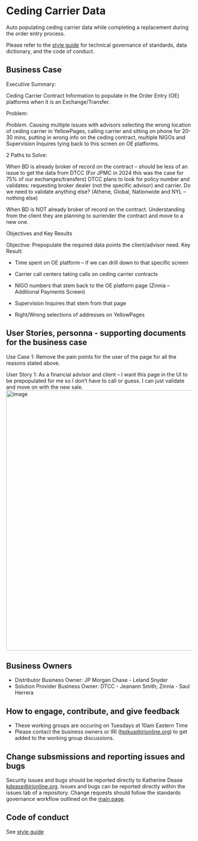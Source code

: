 # Ceding Carrier Data
Auto populating ceding carrier data while completing a replacement during the order entry process. 

Please refer to the [style guide](https://github.com/Insured-Retirement-Institute/Style-Guide) for technical governance of standards, data dictionary, and the code of conduct.

## Business Case
Executive Summary: 

Ceding Carrier Contract Information to populate in the Order Entry (OE) platforms when it is an Exchange/Transfer.  

Problem: 

*Problem*. Causing multiple issues with advisors selecting the wrong location of ceding carrier in YellowPages, calling carrier and sitting on phone for 20-30 mins, putting in wrong info on the ceding contract, multiple NIGOs and Supervision Inquires tying back to this screen on OE platforms.  

 

2 Paths to Solve: 

 

When BD is already broker of record on the contract – should be less of an issue to get the data from DTCC (For JPMC in 2024 this was the case for 75% of our exchanges/transfers) DTCC plans to look for policy number and validates: requesting broker dealer (not the specific advisor) and carrier. Do we need to validate anything else? (Athene, Global, Nationwide and NYL – nothing else) 

When BD is NOT already broker of record on the contract. Understanding from the client they are planning to surrender the contract and move to a new one. 

Objectives and Key Results 

  Objective: Prepopulate the required data points the client/advisor need. 
Key Result:  

 - Time spent on OE platform – if we can drill down to that specific screen 

 - Carrier call centers taking calls on ceding carrier contracts 

 - NIGO numbers that stem back to the OE platform page (Zinnia – Additional Payments Screen) 

 - Supervision Inquires that stem from that page 

 - Right/Wrong selections of addresses on YellowPages 

## User Stories, personna - supporting documents for the business case
Use Case 1: Remove the pain points for the user of the page for all the reasons stated above.  

User Story 1: As a financial advisor and client – I want this page in the UI to be prepopulated for me so I don’t have to call or guess. I can just validate and move on with the new sale.  
<img width="1236" height="705" alt="image" src="https://github.com/user-attachments/assets/a080f88d-f709-4981-bfc0-3fc0df25fa0e" />

## Business Owners 
- Distributor Business Owner: JP Morgan Chase - Leland Snyder
- Solution Provider Business Owner: DTCC - Jeanann Smith; Zinnia - Saul Herrera 

## How to engage, contribute, and give feedback
- These working groups are occuring on Tuesdays at 10am Eastern Time
- Please contact the business owners or IRI (hpikus@irionline.org) to get added to the working group discussions. 

## Change subsmissions and reporting issues and bugs

Security issues and bugs should be reported directly to Katherine Dease kdease@irionline.org. Issues and bugs can be reported directly within the issues tab of a repository. Change requests should follow the standards governance workflow outlined on the [main page](https://github.com/Insured-Retirement-Institute).

## Code of conduct

See [style guide](https://github.com/Insured-Retirement-Institute/Style-Guide)
